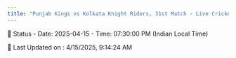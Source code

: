 ```yaml
---
title: "Punjab Kings vs Kolkata Knight Riders, 31st Match - Live Cricket Score"
---
```


📑 Status - Date: 2025-04-15 - Time: 07:30:00 PM (Indian Local Time)

📝 Last Updated on : 4/15/2025, 9:14:24 AM  

